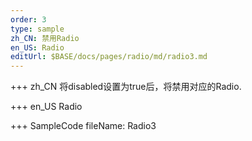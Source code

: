 ```yaml
--- 
order: 3
type: sample
zh_CN: 禁用Radio
en_US: Radio
editUrl: $BASE/docs/pages/radio/md/radio3.md
---
```


+++ zh_CN
将disabled设置为true后，将禁用对应的Radio.

+++ en_US
Radio

+++ SampleCode
fileName: Radio3
